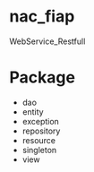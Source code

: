 # nac_fiap
  WebService_Restfull

# Package

- dao
- entity
- exception
- repository
- resource
- singleton
- view
